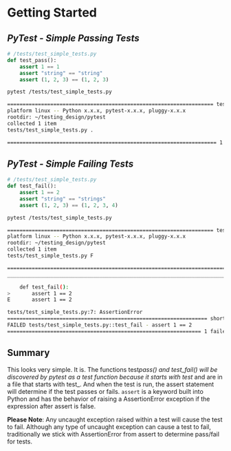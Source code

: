 # Getting Started

## _PyTest - Simple Passing Tests_

```python
# /tests/test_simple_tests.py
def test_pass():
    assert 1 == 1
    assert "string" == "string"
    assert (1, 2, 3) == (1, 2, 3)
```

```sh
pytest /tests/test_simple_tests.py

=================================================================== test session starts ===================================================================
platform linux -- Python x.x.x, pytest-x.x.x, pluggy-x.x.x
rootdir: ~/testing_design/pytest
collected 1 item
tests/test_simple_tests.py .                                                                                                                              [100%]

==================================================================== 1 passed in 0.01s ====================================================================
```

## _PyTest - Simple Failing Tests_

```python
# /tests/test_simple_tests.py
def test_fail():
    assert 1 == 2
    assert "string" == "strings"
    assert (1, 2, 3) == (1, 2, 3, 4)
```

```sh
pytest /tests/test_simple_tests.py

=================================================================== test session starts ===================================================================
platform linux -- Python x.x.x, pytest-x.x.x, pluggy-x.x.x
rootdir: ~/testing_design/pytest
collected 1 item
tests/test_simple_tests.py F                                                                                                                       [100%]

======================================================================== FAILURES =========================================================================
________________________________________________________________________ test_fail ________________________________________________________________________

    def test_fail():
>       assert 1 == 2
E       assert 1 == 2

tests/test_simple_tests.py:7: AssertionError
================================================================= short test summary info =================================================================
FAILED tests/test_simple_tests.py::test_fail - assert 1 == 2
=============================================================== 1 failed in 0.02s ===============================================================
```

## Summary

This looks very simple. It is. The functions test*pass() and test_fail() will be discovered by pytest as a test function because it starts
with test* and are in a file that starts with test\_. And when the test is run, the assert statement will determine if the test passes or fails. `assert` is a keyword built into Python and has the behavior of raising a AssertionError exception if the expression after assert is false.

**Please Note**: Any uncaught exception raised within a test will cause the test to fail. Although any type of uncaught exception can
cause a test to fail, traditionally we stick with AssertionError from assert to determine pass/fail for tests.
